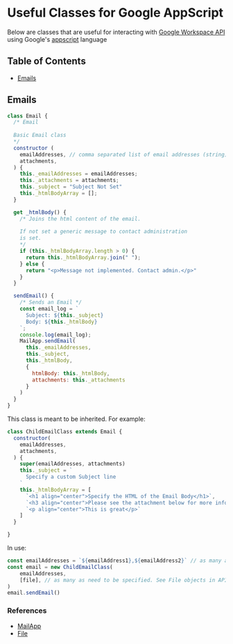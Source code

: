 # Useful Classes for Google AppScript
Below are classes that are useful for interacting with [Google Workspace API](https://developers.google.com/workspace) using Google's [appscript](https://developers.google.com/apps-script) language

## Table of Contents

- [Emails](#emails)

## Emails

```javascript
class Email {
  /* Email 
  
  Basic Email class 
  */
  constructor (
    emailAddresses, // comma separated list of email addresses (string)
    attachments,  
  ) {
    this._emailAddresses = emailAddresses;
    this._attachments = attachments;
    this._subject = "Subject Not Set"
    this._htmlBodyArray = [];
  }

  get _htmlBody() {
    /* Joins the html content of the email.
    
    If not set a generic message to contact administration
    is set.
    */
    if (this._htmlBodyArray.length > 0) {
      return this._htmlBodyArray.join(" ");
    } else {
      return "<p>Message not implemented. Contact admin.</p>"
    }
  }

  sendEmail() {
    /* Sends an Email */
    const email_log = `
      Subject: ${this._subject}
      Body: ${this._htmlBody}
    `;
    console.log(email_log);
    MailApp.sendEmail(
      this._emailAddresses,
      this._subject,
      this._htmlBody,
      {
        htmlBody: this._htmlBody,
        attachments: this._attachments
      }
    )
  }
}
```
This class is meant to be inherited. For example:
```javascript
class ChildEmailClass extends Email {
  constructor(
    emailAddresses,
    attachments,
  ) {
    super(emailAddresses, attachments)
    this._subject = `
      Specify a custom Subject line
    `
    this._htmlBodyArray = [
      `<h1 align="center">Specify the HTML of the Email Body</h1>`,
      `<h3 align="center">Please see the attachment below for more information.</h3>`,
      `<p align="center">This is great</p>`
    ]
  }

}
```
In use:
```javascript
const emailAddresses = `${emailAddress1},${emailAddress2}` // as many as needed to be specified
const email = new ChildEmailClass(
    emailAddresses,
    [file], // as many as need to be specified. See File objects in API
)
email.sendEmail()
```

### References

- [MailApp](https://developers.google.com/apps-script/reference/mail/mail-app)
- [File](https://developers.google.com/apps-script/reference/drive/file)